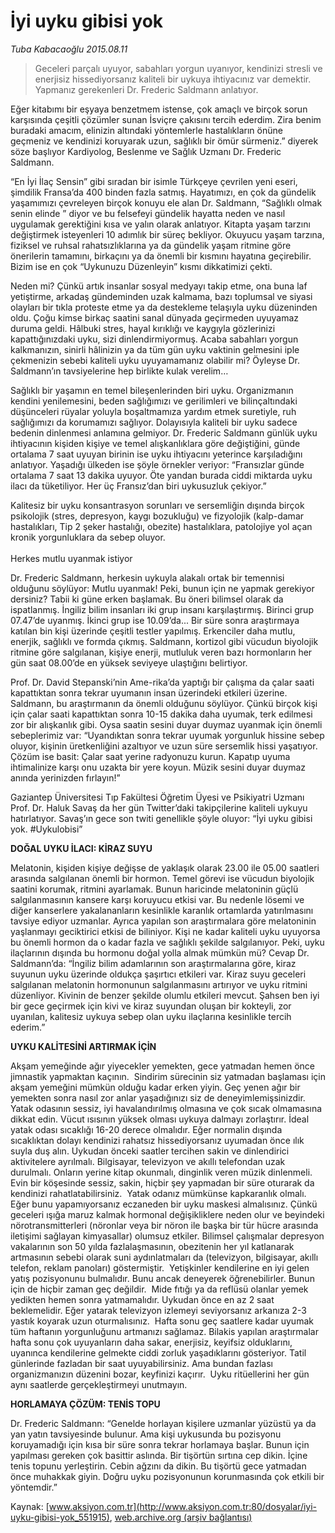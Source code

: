 # İyi uyku gibisi yok

*Tuba Kabacaoğlu 2015.08.11*

<div class="pNewsDetailMainContent" itemprop="articleBody">
 <blockquote>
  <p>
   Geceleri parçalı uyuyor, sabahları yorgun uyanıyor, kendinizi stresli ve enerjisiz hissediyorsanız kaliteli bir uykuya ihtiyacınız var demektir. Yapmanız gerekenleri Dr. Frederic Saldmann anlatıyor.
  </p>
 </blockquote>
 <p>
  Eğer kitabımı bir eşyaya benzetmem istense, çok amaçlı ve birçok sorun karşısında çeşitli çözümler sunan İsviçre çakısını tercih ederdim. Zira benim buradaki amacım, elinizin altındaki yöntemlerle hastalıkların önüne geçmeniz ve kendinizi koruyarak uzun, sağlıklı bir ömür sürmeniz.” diyerek söze başlıyor Kardiyolog, Beslenme ve Sağlık Uzmanı Dr. Frederic Saldmann.
 </p>
 <p>
  “En İyi İlaç Sensin” gibi sıradan bir isimle Türkçeye çevrilen yeni eseri, şimdilik Fransa’da 400 binden fazla satmış. Hayatımızı, en çok da gündelik yaşamımızı çevreleyen birçok konuyu ele alan Dr. Saldmann, “Sağlıklı olmak senin elinde ” diyor ve bu felsefeyi gündelik hayatta neden ve nasıl uygulamak gerektiğini kısa ve yalın olarak anlatıyor. Kitapta yaşam tarzını değiştirmek isteyenleri 10 adımlık bir süreç bekliyor. Okuyucu yaşam tarzına, fiziksel ve ruhsal rahatsızlıklarına ya da gündelik yaşam ritmine göre önerilerin tamamını, birkaçını ya da önemli bir kısmını hayatına geçirebilir. Bizim ise en çok “Uykunuzu Düzenleyin” kısmı dikkatimizi çekti.
 </p>
 <p>
  Neden mi? Çünkü artık insanlar sosyal medyayı takip etme, ona buna laf yetiştirme, arkadaş gündeminden uzak kalmama, bazı toplumsal ve siyasi olayları bir tıkla proteste etme ya da destekleme telaşıyla uyku düzeninden oldu. Çoğu kimse birkaç saatini sanal dünyada geçirmeden uyuyamaz duruma geldi. Hâlbuki stres, hayal kırıklığı ve kaygıyla gözlerinizi kapattığınızdaki uyku, sizi dinlendirmiyormuş. Acaba sabahları yorgun kalkmanızın, sinirli hâlinizin ya da tüm gün uyku vaktinin gelmesini iple çekmenizin sebebi kaliteli uyku uyuyamamanız olabilir mi? Öyleyse Dr. Saldmann’ın tavsiyelerine hep birlikte kulak verelim…
 </p>
 <p>
  Sağlıklı bir yaşamın en temel bileşenlerinden biri uyku. Organizmanın kendini yenilemesini, beden sağlığımızı ve gerilimleri ve bilinçaltındaki düşünceleri rüyalar yoluyla boşaltmamıza yardım etmek suretiyle, ruh sağlığımızı da korumamızı sağlıyor. Dolayısıyla kaliteli bir uyku sadece bedenin dinlenmesi anlamına gelmiyor. Dr. Frederic Saldmann günlük uyku ihtiyacının kişiden kişiye ve temel alışkanlıklara göre değiştiğini, günde ortalama 7 saat uyuyan birinin ise uyku ihtiyacını yeterince karşıladığını anlatıyor. Yaşadığı ülkeden ise şöyle örnekler veriyor: “Fransızlar günde ortalama 7 saat 13 dakika uyuyor. Öte yandan burada ciddi miktarda uyku ilacı da tüketiliyor. Her üç Fransız’dan biri uykusuzluk çekiyor.”
 </p>
 <p>
  Kalitesiz bir uyku konsantrasyon sorunları ve sersemliğin dışında birçok psikolojik (stres, depresyon, kaygı bozukluğu) ve fizyolojik (kalp-damar hastalıkları, Tip 2 şeker hastalığı, obezite) hastalıklara, patolojiye yol açan kronik yorgunluklara da sebep oluyor.
  <br/>
  <br/>
  Herkes mutlu uyanmak istiyor
 </p>
 <p>
  Dr. Frederic Saldmann, herkesin uykuyla alakalı ortak bir temennisi olduğunu söylüyor: Mutlu uyanmak! Peki, bunun için ne yapmak gerekiyor dersiniz? Tabii ki güne erken başlamak. Bu öneri bilimsel olarak da ispatlanmış. İngiliz bilim insanları iki grup insanı karşılaştırmış. Birinci grup 07.47’de uyanmış. İkinci grup ise 10.09’da... Bir süre sonra araştırmaya katılan bin kişi üzerinde çeşitli testler yapılmış. Erkenciler daha mutlu, enerjik, sağlıklı ve formda çıkmış. Saldmann, kortizol gibi vücudun biyolojik ritmine göre salgılanan, kişiye enerji, mutluluk veren bazı hormonların her gün saat 08.00’de en yüksek seviyeye ulaştığını belirtiyor.
 </p>
 <p>
  Prof. Dr. David Stepanski’nin Ame-rika’da yaptığı bir çalışma da çalar saati kapattıktan sonra tekrar uyumanın insan üzerindeki etkileri üzerine. Saldmann, bu araştırmanın da önemli olduğunu söylüyor. Çünkü birçok kişi için çalar saati kapattıktan sonra 10-15 dakika daha uyumak, terk edilmesi zor bir alışkanlık gibi. Oysa saatin sesini duyar duymaz uyanmak için önemli sebeplerimiz var: “Uyandıktan sonra tekrar uyumak yorgunluk hissine sebep oluyor, kişinin üretkenliğini azaltıyor ve uzun süre sersemlik hissi yaşatıyor. Çözüm ise basit: Çalar saat yerine radyonuzu kurun. Kapatıp uyuma ihtimalinize karşı onu uzakta bir yere koyun. Müzik sesini duyar duymaz anında yerinizden fırlayın!”
 </p>
 <p>
  Gaziantep Üniversitesi Tıp Fakültesi Öğretim Üyesi ve Psikiyatri Uzmanı Prof. Dr. Haluk Savaş da her gün Twitter’daki takipçilerine kaliteli uykuyu hatırlatıyor. Savaş’ın gece son twiti genellikle şöyle oluyor: “İyi uyku gibisi yok. #Uykulobisi”
 </p>
 <p>
  <strong>
   DOĞAL UYKU İLACI: KİRAZ SUYU
  </strong>
 </p>
 <p>
  Melatonin, kişiden kişiye değişse de yaklaşık olarak 23.00 ile 05.00 saatleri arasında salgılanan önemli bir hormon. Temel görevi ise vücudun biyolojik saatini korumak, ritmini ayarlamak. Bunun haricinde melatoninin güçlü salgılanmasının kansere karşı koruyucu etkisi var. Bu nedenle lösemi ve diğer kanserlere yakalananların kesinlikle karanlık ortamlarda yatırılmasını tavsiye ediyor uzmanlar. Ayrıca yapılan son araştırmalara göre melatoninin yaşlanmayı geciktirici etkisi de biliniyor. Kişi ne kadar kaliteli uyku uyuyorsa bu önemli hormon da o kadar fazla ve sağlıklı şekilde salgılanıyor. Peki, uyku ilaçlarının dışında bu hormonu doğal yolla almak mümkün mü? Cevap Dr. Saldmann’da: “İngiliz bilim adamlarının son araştırmalarına göre, kiraz suyunun uyku üzerinde oldukça şaşırtıcı etkileri var. Kiraz suyu geceleri salgılanan melatonin hormonunun salgılanmasını artırıyor ve uyku ritmini düzenliyor. Kivinin de benzer şekilde olumlu etkileri mevcut. Şahsen ben iyi bir gece geçirmek için kivi ve kiraz suyundan oluşan bir kokteyli, zor uyanılan, kalitesiz uykuya sebep olan uyku ilaçlarına kesinlikle tercih ederim.”
 </p>
 <p>
  <strong>
   UYKU KALİTESİNİ ARTIRMAK İÇİN
  </strong>
 </p>
 <p>
  Akşam yemeğinde ağır yiyecekler yemekten, gece yatmadan hemen önce jimnastik yapmaktan kaçının.  Sindirim sürecinin siz yatmadan başlaması için akşam yemeğini mümkün olduğu kadar erken yiyin. Geç yenen ağır bir yemekten sonra nasıl zor anlar yaşadığınızı siz de deneyimlemişsinizdir.  Yatak odasının sessiz, iyi havalandırılmış olmasına ve çok sıcak olmamasına dikkat edin. Vücut ısısının yüksek olması uykuya dalmayı zorlaştırır. İdeal yatak odası sıcaklığı 16-20 derece olmalıdır. Eğer normalin dışında sıcaklıktan dolayı kendinizi rahatsız hissediyorsanız uyumadan önce ılık suyla duş alın. Uykudan önceki saatler tercihen sakin ve dinlendirici aktivitelere ayrılmalı. Bilgisayar, televizyon ve akıllı telefondan uzak durulmalı. Onların yerine kitap okunmalı, dinginlik veren müzik dinlenmeli.  Evin bir köşesinde sessiz, sakin, hiçbir şey yapmadan bir süre oturarak da kendinizi rahatlatabilirsiniz.  Yatak odanız mümkünse kapkaranlık olmalı. Eğer bunu yapamıyorsanız eczaneden bir uyku maskesi almalısınız. Çünkü geceleri ışığa maruz kalmak hormonal değişikliklere neden olur ve beyindeki nörotransmitterleri (nöronlar veya bir nöron ile başka bir tür hücre arasında iletişimi sağlayan kimyasallar) olumsuz etkiler. Bilimsel çalışmalar depresyon vakalarının son 50 yılda fazlalaşmasının, obezitenin her yıl katlanarak artmasının sebebi olarak suni aydınlatmaları da (televizyon, bilgisayar, akıllı telefon, reklam panoları) göstermiştir.  Yetişkinler kendilerine en iyi gelen yatış pozisyonunu bulmalıdır. Bunu ancak deneyerek öğrenebilirler. Bunun için de hiçbir zaman geç değildir.  Mide fıtığı ya da reflüsü olanlar yemek yedikten hemen sonra yatmamalıdır. Uykudan önce en az 2 saat beklemelidir. Eğer yatarak televizyon izlemeyi seviyorsanız arkanıza 2-3 yastık koyarak uzun oturmalısınız.  Hafta sonu geç saatlere kadar uyumak tüm haftanın yorgunluğunu artmanızı sağlamaz. Bilakis yapılan araştırmalar hafta sonu çok uyuyanların daha sakar, enerjisiz, keyifsiz olduklarını, uyanınca kendilerine gelmekte ciddi zorluk yaşadıklarını gösteriyor. Tatil günlerinde fazladan bir saat uyuyabilirsiniz. Ama bundan fazlası organizmanızın düzenini bozar, keyfinizi kaçırır.  Uyku ritüellerini her gün aynı saatlerde gerçekleştirmeyi unutmayın.
 </p>
 <p>
  <strong>
   HORLAMAYA ÇÖZÜM: TENİS TOPU
  </strong>
 </p>
 <p>
  Dr. Frederic Saldmann: “Genelde horlayan kişilere uzmanlar yüzüstü ya da yan yatın tavsiyesinde bulunur. Ama kişi uykusunda bu pozisyonu koruyamadığı için kısa bir süre sonra tekrar horlamaya başlar. Bunun için yapılması gereken çok basittir aslında. Bir tişörtün sırtına cep dikin. İçine tenis topunu yerleştirin. Cebin ağzını da dikin. Bu tişörtü gece yatmadan önce muhakkak giyin. Doğru uyku pozisyonunun korunmasında çok etkili bir yöntemdir.”
 </p>
</div>


Kaynak: [www.aksiyon.com.tr](http://www.aksiyon.com.tr:80/dosyalar/iyi-uyku-gibisi-yok_551915), [web.archive.org (arşiv bağlantısı)](http://web.archive.org/web/20150823055841/http://www.aksiyon.com.tr:80/dosyalar/iyi-uyku-gibisi-yok_551915)
